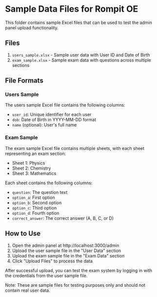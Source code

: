 # Sample Data Files for Rompit OE

This folder contains sample Excel files that can be used to test the admin panel upload functionality.

## Files

1. `users_sample.xlsx` - Sample user data with User ID and Date of Birth
2. `exam_sample.xlsx` - Sample exam data with questions across multiple sections

## File Formats

### Users Sample

The users sample Excel file contains the following columns:

- `user_id`: Unique identifier for each user
- `dob`: Date of Birth in YYYY-MM-DD format
- `name` (optional): User's full name

### Exam Sample

The exam sample Excel file contains multiple sheets, with each sheet representing an exam section:

- Sheet 1: Physics
- Sheet 2: Chemistry
- Sheet 3: Mathematics

Each sheet contains the following columns:

- `question`: The question text
- `option_a`: First option
- `option_b`: Second option
- `option_c`: Third option
- `option_d`: Fourth option
- `correct_answer`: The correct answer (A, B, C, or D)

## How to Use

1. Open the admin panel at http://localhost:3000/admin
2. Upload the user sample file in the "User Data" section
3. Upload the exam sample file in the "Exam Data" section
4. Click "Upload Files" to process the data

After successful upload, you can test the exam system by logging in with the credentials from the user sample file.

Note: These are sample files for testing purposes only and should not contain real user data.
